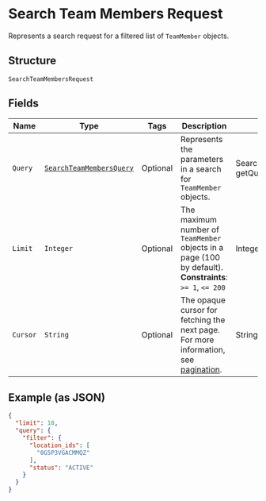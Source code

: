 
# Search Team Members Request

Represents a search request for a filtered list of `TeamMember` objects.

## Structure

`SearchTeamMembersRequest`

## Fields

| Name | Type | Tags | Description | Getter |
|  --- | --- | --- | --- | --- |
| `Query` | [`SearchTeamMembersQuery`](../../doc/models/search-team-members-query.md) | Optional | Represents the parameters in a search for `TeamMember` objects. | SearchTeamMembersQuery getQuery() |
| `Limit` | `Integer` | Optional | The maximum number of `TeamMember` objects in a page (100 by default).<br>**Constraints**: `>= 1`, `<= 200` | Integer getLimit() |
| `Cursor` | `String` | Optional | The opaque cursor for fetching the next page. For more information, see<br>[pagination](../../https://developer.squareup.com/docs/working-with-apis/pagination). | String getCursor() |

## Example (as JSON)

```json
{
  "limit": 10,
  "query": {
    "filter": {
      "location_ids": [
        "0G5P3VGACMMQZ"
      ],
      "status": "ACTIVE"
    }
  }
}
```

